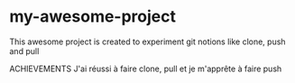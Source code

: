 # my-awesome-project
This awesome project is created to experiment git notions like clone, push and pull

ACHIEVEMENTS
J'ai réussi à faire clone, pull et je m'apprête à faire push